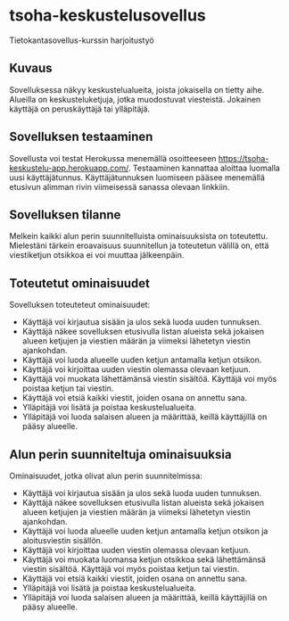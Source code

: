 # tsoha-keskustelusovellus
Tietokantasovellus-kurssin harjoitustyö

## Kuvaus

Sovelluksessa näkyy keskustelualueita, joista jokaisella on tietty aihe. Alueilla on keskusteluketjuja, jotka muodostuvat viesteistä. Jokainen käyttäjä on peruskäyttäjä tai ylläpitäjä.

## Sovelluksen testaaminen

Sovellusta voi testat Herokussa menemällä osoitteeseen https://tsoha-keskustelu-app.herokuapp.com/. Testaaminen kannattaa aloittaa luomalla uusi käyttäjätunnus. Käyttäjätunnuksen luomiseen pääsee menemällä etusivun alimman rivin viimeisessä sanassa olevaan linkkiin.

## Sovelluksen tilanne
Melkein kaikki alun perin suunnitelluista ominaisuuksista on toteutettu. Mielestäni tärkein eroavaisuus suunnitellun ja toteutetun välillä on, että viestiketjun otsikkoa ei voi muuttaa jälkeenpäin.

## Toteutetut ominaisuudet

Sovelluksen toteuteteut ominaisuudet:

- Käyttäjä voi kirjautua sisään ja ulos sekä luoda uuden tunnuksen.
- Käyttäjä näkee sovelluksen etusivulla listan alueista sekä jokaisen alueen ketjujen ja viestien määrän ja viimeksi lähetetyn viestin ajankohdan.
- Käyttäjä voi luoda alueelle uuden ketjun antamalla ketjun otsikon.
- Käyttäjä voi kirjoittaa uuden viestin olemassa olevaan ketjuun.
- Käyttäjä voi muokata lähettämänsä viestin sisältöä. Käyttäjä voi myös poistaa ketjun tai viestin.
- Käyttäjä voi etsiä kaikki viestit, joiden osana on annettu sana.
- Ylläpitäjä voi lisätä ja poistaa keskustelualueita.
- Ylläpitäjä voi luoda salaisen alueen ja määrittää, keillä käyttäjillä on pääsy alueelle.

## Alun perin suunniteltuja ominaisuuksia

Ominaisuudet, jotka olivat alun perin suunnitelmissa:

- Käyttäjä voi kirjautua sisään ja ulos sekä luoda uuden tunnuksen.
- Käyttäjä näkee sovelluksen etusivulla listan alueista sekä jokaisen alueen ketjujen ja viestien määrän ja viimeksi lähetetyn viestin ajankohdan.
- Käyttäjä voi luoda alueelle uuden ketjun antamalla ketjun otsikon ja aloitusviestin sisällön.
- Käyttäjä voi kirjoittaa uuden viestin olemassa olevaan ketjuun.
- Käyttäjä voi muokata luomansa ketjun otsikkoa sekä lähettämänsä viestin sisältöä. Käyttäjä voi myös poistaa ketjun tai viestin.
- Käyttäjä voi etsiä kaikki viestit, joiden osana on annettu sana.
- Ylläpitäjä voi lisätä ja poistaa keskustelualueita.
- Ylläpitäjä voi luoda salaisen alueen ja määrittää, keillä käyttäjillä on pääsy alueelle.
